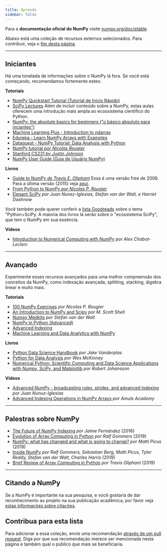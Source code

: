 ```yaml
---
title: Aprenda
sidebar: false
---
```


Para a **documentação oficial do NumPy** visite [numpy.org/doc/stable](https://numpy.org/doc/stable).

Abaixo está uma coleção de recursos externos selecionados. Para contribuir, veja o [fim desta página](#add-to-this-list).
***

## Iniciantes

Há uma tonelada de informações sobre o NumPy lá fora. Se você está começando, recomendamos fortemente estes:

<i class="fas fa-chalkboard"></i> **Tutoriais**

* [NumPy Quickstart Tutorial (Tutorial de Início Rápido)](https://numpy.org/devdocs/user/quickstart.html)
* [SciPy Lectures](https://scipy-lectures.org/) Além de incluir conteúdo sobre a NumPy, estas aulas oferecem uma introdução mais ampla ao ecossistema científico do Python.
* [NumPy: the absolute basics for beginners ("o básico absoluto para inciantes")](https://numpy.org/devdocs/user/absolute_beginners.html)
* [Machine Learning Plus - Introduction to ndarray](https://www.machinelearningplus.com/python/numpy-tutorial-part1-array-python-examples/)
* [Edureka - Learn NumPy Arrays with Examples ](https://www.edureka.co/blog/python-numpy-tutorial/)
* [Dataquest - NumPy Tutorial: Data Analysis with Python](https://www.dataquest.io/blog/numpy-tutorial-python/)
* [NumPy tutorial *por Nicolas Rougier*](https://github.com/rougier/numpy-tutorial)
* [Stanford CS231 *by Justin Johnson*](http://cs231n.github.io/python-numpy-tutorial/)
* [NumPy User Guide (Guia de Usuário NumPy)](https://numpy.org/devdocs)

<i class="fas fa-book"></i> **Livros**

* [Guide to NumPy *de Travis E. Oliphant*](http://web.mit.edu/dvp/Public/numpybook.pdf) Essa é uma versão free de 2006. Para a última versão (2015) veja [aqui](https://www.barnesandnoble.com/w/guide-to-numpy-travis-e-oliphant-phd/1122853007).
* [From Python to NumPy *por Nicolas P. Rougier*](https://www.labri.fr/perso/nrougier/from-python-to-numpy/)
* [Elegant SciPy](https://www.amazon.com/Elegant-SciPy-Art-Scientific-Python/dp/1491922877) *por Juan Nunez-Iglesias, Stefan van der Walt, e Harriet Dashnow*

Você também pode querer conferir a [lista Goodreads](https://www.goodreads.com/shelf/show/python-scipy) sobre o tema "Python+SciPy. A maioria dos livros lá serão sobre o "ecossistema SciPy", que tem o NumPy em sua essência.

<i class="far fa-file-video"></i> **Vídeos**

* [Introduction to Numerical Computing with NumPy](http://youtu.be/ZB7BZMhfPgk) *por Alex Chabot-Leclerc*

***

## Avançado

Experimente esses recursos avançados para uma melhor compreensão dos conceitos da NumPy, como indexação avançada, splitting, stacking, álgebra linear e muito mais.

<i class="fas fa-chalkboard"></i> **Tutoriais**

* [100 NumPy Exercises](http://www.labri.fr/perso/nrougier/teaching/numpy.100/index.html) *por Nicolas P. Rougier*
* [An Introduction to NumPy and Scipy](https://engineering.ucsb.edu/~shell/che210d/numpy.pdf) *por M. Scott Shell*
* [Numpy Medkits](http://mentat.za.net/numpy/numpy_advanced_slides/) *por Stéfan van der Walt*
* [NumPy in Python (Advanced)](https://www.geeksforgeeks.org/numpy-python-set-2-advanced/)
* [Advanced Indexing](https://www.tutorialspoint.com/numpy/numpy_advanced_indexing.htm)
* [Machine Learning and Data Analytics with NumPy](https://www.machinelearningplus.com/python/numpy-tutorial-python-part2/)

<i class="fas fa-book"></i> **Livros**

* [Python Data Science Handbook](https://www.amazon.com/Python-Data-Science-Handbook-Essential/dp/1491912057) *por Jake Vanderplas*
* [Python for Data Analysis](https://www.amazon.com/Python-Data-Analysis-Wrangling-IPython/dp/1491957662) *por Wes McKinney*
* [Numerical Python: Scientific Computing and Data Science Applications with Numpy, SciPy, and Matplotlib](https://www.amazon.com/Numerical-Python-Scientific-Applications-Matplotlib/dp/1484242459) *por Robert Johansson*

<i class="far fa-file-video"></i> **Vídeos**

* [Advanced NumPy - broadcasting rules, strides, and advanced indexing](https://www.youtube.com/watch?v=cYugp9IN1-Q) *por Juan Nunuz-Iglesias*
* [Advanced Indexing Operations in NumPy Arrays](https://www.youtube.com/watch?v=2WTDrSkQBng) *por Amuls Academy*

***

## Palestras sobre NumPy

* [The Future of NumPy Indexing](https://www.youtube.com/watch?v=o0EacbIbf58) *por Jaime Fernández* (2016)
* [Evolution of Array Computing in Python](https://www.youtube.com/watch?v=HVLPJnvInzM&t=10s) *por Ralf Gommers* (2019)
* [NumPy: what has changed and what is going to change?](https://www.youtube.com/watch?v=YFLVQFjRmPY) *por Matti Picus* (2019)
* [Inside NumPy](https://www.youtube.com/watch?v=dBTJD_FDVjU) *por Ralf Gommers, Sebastian Berg, Matti Picus, Tyler Reddy, Stefan van der Walt, Charles Harris* (2019)
* [Brief Review of Array Computing in Python](https://www.youtube.com/watch?v=f176j2g2eNc) *por Travis Oliphant* (2019)

***

## Citando a NumPy

Se a NumPy é importante na sua pesquisa, e você gostaria de dar reconhecimento ao projeto na sua publicação acadêmica, por favor veja [estas informações sobre citações](/pt/citing-numpy).

## Contribua para esta lista

<a name="add-to-this-list"></a>
Para adicionar a essa coleção, envie uma recomendação [através de um pull request](https://github.com/numpy/numpy.org/blob/master/content/en/learn.md). Diga por que sua recomendação merece ser mencionada nesta página e também qual o público que mais se beneficiaria.
